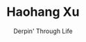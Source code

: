 ---
layout: page
title: Haohang Xu
subtitle: Derpin' Through Life
meta-title: "Haohang Xu"
bigimg: home-background
---